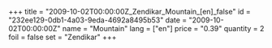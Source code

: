 +++
title = "2009-10-02T00:00:00Z_Zendikar_Mountain_[en]_false"
id = "232ee129-0db1-4a03-9eda-4692a8495b53"
date = "2009-10-02T00:00:00Z"
name = "Mountain"
lang = ["en"]
price = "0.39"
quantity = 2
foil = false
set = "Zendikar"
+++
